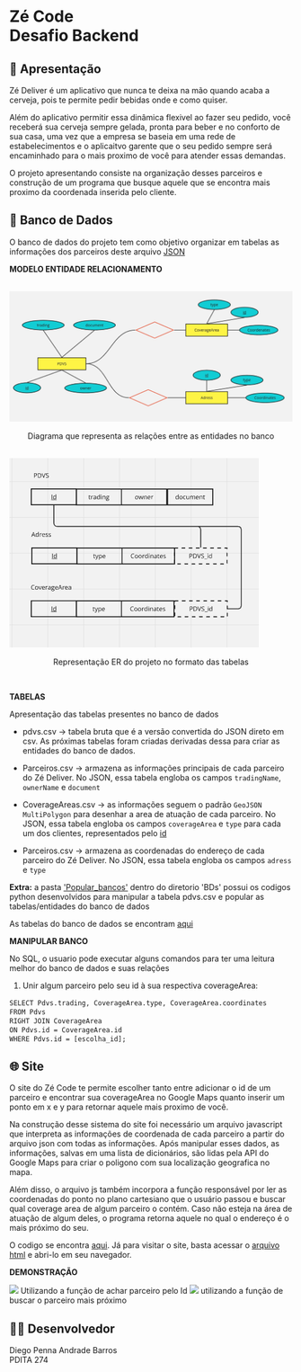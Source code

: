 # Zé Code <br> Desafio Backend
## 🍻 Apresentação

Zé Deliver é um aplicativo que nunca te deixa na mão quando acaba a cerveja, pois te permite pedir bebidas onde e como quiser. 

Além do aplicativo permitir essa dinâmica flexivel ao fazer seu pedido, você receberá sua cerveja sempre gelada, pronta para beber e no conforto de sua casa, uma vez que a empresa se baseia em uma rede de estabelecimentos e o aplicaitvo garente que o seu pedido sempre será encaminhado para o mais proximo de você para atender essas demandas. 

O projeto apresentando consiste na organização desses parceiros e construção de um programa que busque aquele que se encontra mais proximo da coordenada inserida pelo cliente. 

## 💾 Banco de Dados

O banco de dados do projeto tem como objetivo organizar em tabelas as informações dos parceiros deste arquivo [JSON](pdvs.json)

**MODELO ENTIDADE RELACIONAMENTO**

<br>
<img src="./Imagens/Diagrama.jpg">
<p align="center"> Diagrama que representa as relações entre as entidades no banco </p>

<br>
<img src="./Imagens/relacionamento.png">
<p align="center"> Representação ER do projeto no formato das tabelas </p>
<br>

**TABELAS** <br>

Apresentação das tabelas presentes no banco de dados

- pdvs.csv → tabela bruta que é a versão convertida do JSON direto em csv. As próximas tabelas foram criadas derivadas dessa para criar as entidades do banco de dados.

- Parceiros.csv → armazena as informações principais de cada parceiro do Zé Deliver. No JSON, essa tabela engloba os campos `tradingName`, `ownerName` e `document`

- CoverageAreas.csv → as informações seguem o padrão `GeoJSON MultiPolygon` para desenhar a area de atuação de cada parceiro. No JSON, essa tabela engloba os campos `coverageArea` e `type` para cada um 
dos clientes, representados pelo <ins> id </ins>	

- Parceiros.csv → armazena as coordenadas do endereço de cada parceiro do Zé Deliver. No JSON, essa tabela engloba os campos `adress` e `type`

**Extra:** a pasta ['Popular_bancos'](BDs/Popular_bancos) dentro do diretorio 'BDs' possui os codigos python desenvolvidos para manipular a tabela pdvs.csv e popular as tabelas/entidades do banco de dados

As tabelas do banco de dados se encontram [aqui](BDs)
<br>

**MANIPULAR BANCO** 

No SQL, o usuario pode executar alguns comandos para ter uma leitura melhor do banco de dados e suas relações

1. Unir algum parceiro pelo seu id à sua respectiva coverageArea:
  ```
  SELECT Pdvs.trading, CoverageArea.type, CoverageArea.coordinates
  FROM Pdvs
  RIGHT JOIN CoverageArea
  ON Pdvs.id = CoverageArea.id
  WHERE Pdvs.id = [escolha_id];
  ```
## 🌐 Site

O site do Zé Code te permite escolher tanto entre adicionar o id de um parceiro e encontrar sua coverageArea no Google Maps quanto inserir um ponto em x e y para retornar aquele mais proximo de você.

Na construção desse sistema do site foi necessário um arquivo javascript que interpreta as informações de coordenada de cada parceiro a partir do arquivo json com todas as informações. Após manipular esses dados, as informações, salvas em uma lista de dicionários, são lidas pela API do Google Maps para criar o poligono com sua localização geografica no mapa. 

Além disso, o arquivo js também incorpora a função responsável por ler as coordenadas do ponto no plano cartesiano que o usuário passou e buscar qual coverage area de algum parceiro o contém. Caso não esteja na área de atuação de algum deles, o programa retorna aquele no qual o endereço é o mais próximo do seu. 

O codigo se encontra [aqui](scripts/index.js). Já para visitar o site, basta acessar o [arquivo html](templates/home.html) e abri-lo em seu navegador. 

**DEMONSTRAÇÃO** 

<img src="./Imagens/IDs.gif">
Utilizando a função de achar parceiro pelo Id

<img src="./Imagens/Coordenadas.gif">
utilizando a função de buscar o parceiro mais próximo

## 👨‍💻 Desenvolvedor

Diego Penna Andrade Barros <br>
PDITA 274
